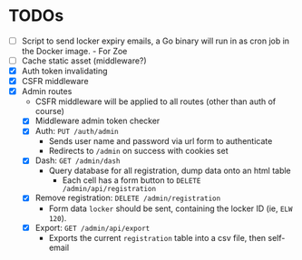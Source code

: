 # TODOs

- [ ] Script to send locker expiry emails, a Go binary will run in as cron job
      in the Docker image. - For Zoe
- [ ] Cache static asset (middleware?)
- [x] Auth token invalidating
- [x] CSFR middleware
- [x] Admin routes
  - CSFR middleware will be applied to all routes (other than auth of course)
  - [x] Middleware admin token checker
  - [x] Auth: `PUT /auth/admin`
    - Sends user name and password via url form to authenticate
    - Redirects to `/admin` on success with cookies set
  - [x] Dash: `GET /admin/dash`
    - Query database for all registration, dump data onto an html table
      - Each cell has a form button to `DELETE /admin/api/registration`
  - [x] Remove registration: `DELETE /admin/registration`
    - Form data `locker` should be sent, containing the locker ID (ie, `ELW 120`).
  - [x] Export: `GET /admin/api/export`
    - Exports the current `registration` table into a csv file, then self-email
